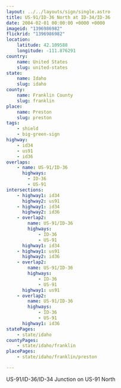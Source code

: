 ```yaml
---
layout: ../../layouts/sign/single.astro
title: US-91/ID-36 North at ID-34/ID-36
date: 2004-02-01 00:00:00 +0000 +0000
imageid: "1396986982"
flickrid: "1396986982"
location:
    latitude: 42.109588
    longitude: -111.876291
country:
    name: United States
    slug: united-states
state:
    name: Idaho
    slug: idaho
county:
    name: Franklin County
    slug: franklin
place:
    name: Preston
    slug: preston
tags:
    - shield
    - big-green-sign
highway:
    - id34
    - us91
    - id36
overlaps:
    - name: US-91/ID-36
      highways:
        - ID-36
        - US-91
intersections:
    - highway1: id34
      highway2: us91
    - highway1: id34
      highway2: id36
    - overlap2:
        name: US-91/ID-36
        highways:
            - ID-36
            - US-91
      highway1: id34
    - highway1: us91
      highway2: id36
    - overlap2:
        name: US-91/ID-36
        highways:
            - ID-36
            - US-91
      highway1: us91
    - overlap2:
        name: US-91/ID-36
        highways:
            - ID-36
            - US-91
      highway1: id36
statePages:
    - state/idaho
countyPages:
    - state/idaho/franklin
placePages:
    - state/idaho/franklin/preston

---
```

US-91/ID-36/ID-34 Junction on US-91 North
